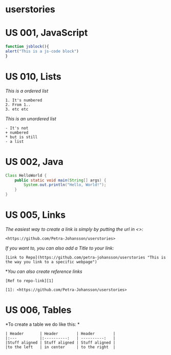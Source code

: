 # userstories

# US 001, JavaScript
```js
function jsblock(){
alert("This is a js-code block")
}
```

# US 010, Lists
*This is a ordered list*
```
1. It's numbered
2. From 1..
3. etc etc
```
*This is an unordered list*
```
- It's not
+ numbered
* but is still
- a list
```

# US 002, Java
```java
Class HelloWorld {
    public static void main(String[] args) {
        System.out.println("Hello, World!"); 
    }
}
```

# US 005, Links
*The easiest way to create a link is simply by putting the url in <>:*
```
<https://github.com/Petra-Johansson/userstories>
```
*If you want to, you can also add a Title to your link:*
```
[Link to Repo](https://github.com/petra-johansson/userstories "This is the way you link to a specific webpage")
```

**You can also create reference links*
```
[Ref to repo-link][1]

[1]: <https://github.com/Petra-Johansson/userstories>
```

# US 006, Tables
*To create a table we do like this: *
```
| Header       | Header        | Header        |
|:---          |:----------:   | ----------:   |
|Stuff aligned | Stuff aligned | Stuff aligned |
|to the left   | in center     | to the right  |
```
